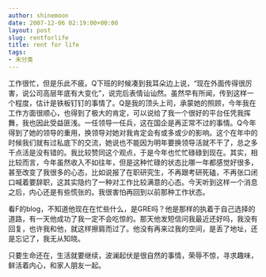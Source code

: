 ```yaml
---
author: shinemoon
date: 2007-12-06 02:19:00+00:00
layout: post
slug: rentforlife
title: rent for life
tags:
- 未分类
---
```


工作很忙，但是乐此不疲。Q下班的时候凑到我耳朵边上说，“现在外面传得很厉害，说公司高层年底有大变化”，说完后表情讪讪然。虽然早有所闻，传到这样一个程度，估计是铁板钉钉的事情了。Q是我的顶头上司，承蒙她的照顾，今年我在工作方面很顺心，也得到了极大的肯定，可以说给了我一个很好的平台任凭我挥舞，我也因此受益匪浅。一任领导一任兵，这在国企是再正常不过的事情。Q今年得到了她的领导的重用，换领导对她对我肯定会有或多或少的影响。这个在年中的时候我们就有过私底下的交流，她说也不能因为明年要换领导活就不干了，总之多干点活是没有错的。我比较赞同这个观点，于是今年也忙忙碌碌到现在。其实，相比较而言，今年虽然收入不如往年，但是这种忙碌的状态比哪一年都感觉好很多，甚至改变了我很多的心态，比如说报了在职研究生，不再跟考研死磕，不再张口闭口喊着要辞职，这其实隐约了一种对工作比较满意的心态。今天听到这样一个消息之后，内心还是有些慌张的。我很害怕再回到以前那种工作状态。

  


看F的blog，不知道他现在在忙些什么，是GRE吗？他是那样的执着于自己选择的道路，有一天他成功了我一定不会吃惊的。那天他发短信问我最近还好吗，我没有回复，也许我和他，就这样擦肩而过了。他没有再来过我的空间，是丢了地址，还是忘记了，我无从知晓。

  


只要生命还在，生活就要继续，波澜起伏是很自然的事情，荣辱不惊，寻求趣味，鲜活着内心，和家人朋友一起。
